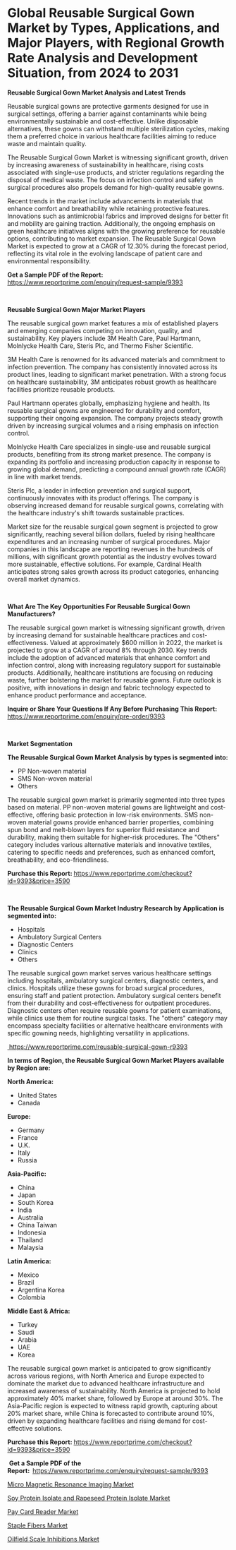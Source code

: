 <p><h1>Global Reusable Surgical Gown Market by Types, Applications, and Major Players, with Regional Growth Rate Analysis and Development Situation, from 2024 to 2031</h1></p><p><strong>Reusable Surgical Gown Market Analysis and Latest Trends</strong></p>
<p><p>Reusable surgical gowns are protective garments designed for use in surgical settings, offering a barrier against contaminants while being environmentally sustainable and cost-effective. Unlike disposable alternatives, these gowns can withstand multiple sterilization cycles, making them a preferred choice in various healthcare facilities aiming to reduce waste and maintain quality.</p><p>The Reusable Surgical Gown Market is witnessing significant growth, driven by increasing awareness of sustainability in healthcare, rising costs associated with single-use products, and stricter regulations regarding the disposal of medical waste. The focus on infection control and safety in surgical procedures also propels demand for high-quality reusable gowns. </p><p>Recent trends in the market include advancements in materials that enhance comfort and breathability while retaining protective features. Innovations such as antimicrobial fabrics and improved designs for better fit and mobility are gaining traction. Additionally, the ongoing emphasis on green healthcare initiatives aligns with the growing preference for reusable options, contributing to market expansion. The Reusable Surgical Gown Market is expected to grow at a CAGR of 12.30% during the forecast period, reflecting its vital role in the evolving landscape of patient care and environmental responsibility.</p></p>
<p><strong>Get a Sample PDF of the Report:&nbsp;</strong> <a href="https://www.reportprime.com/enquiry/request-sample/9393">https://www.reportprime.com/enquiry/request-sample/9393</a></p>
<p>&nbsp;</p>
<p><strong>Reusable Surgical Gown Major Market Players</strong></p>
<p><p>The reusable surgical gown market features a mix of established players and emerging companies competing on innovation, quality, and sustainability. Key players include 3M Health Care, Paul Hartmann, Molnlycke Health Care, Steris Plc, and Thermo Fisher Scientific.</p><p>3M Health Care is renowned for its advanced materials and commitment to infection prevention. The company has consistently innovated across its product lines, leading to significant market penetration. With a strong focus on healthcare sustainability, 3M anticipates robust growth as healthcare facilities prioritize reusable products.</p><p>Paul Hartmann operates globally, emphasizing hygiene and health. Its reusable surgical gowns are engineered for durability and comfort, supporting their ongoing expansion. The company projects steady growth driven by increasing surgical volumes and a rising emphasis on infection control.</p><p>Molnlycke Health Care specializes in single-use and reusable surgical products, benefiting from its strong market presence. The company is expanding its portfolio and increasing production capacity in response to growing global demand, predicting a compound annual growth rate (CAGR) in line with market trends.</p><p>Steris Plc, a leader in infection prevention and surgical support, continuously innovates with its product offerings. The company is observing increased demand for reusable surgical gowns, correlating with the healthcare industry's shift towards sustainable practices.</p><p>Market size for the reusable surgical gown segment is projected to grow significantly, reaching several billion dollars, fueled by rising healthcare expenditures and an increasing number of surgical procedures. Major companies in this landscape are reporting revenues in the hundreds of millions, with significant growth potential as the industry evolves toward more sustainable, effective solutions. For example, Cardinal Health anticipates strong sales growth across its product categories, enhancing overall market dynamics.</p></p>
<p>&nbsp;</p>
<p><strong>What Are The Key Opportunities For Reusable Surgical Gown Manufacturers?</strong></p>
<p><p>The reusable surgical gown market is witnessing significant growth, driven by increasing demand for sustainable healthcare practices and cost-effectiveness. Valued at approximately $600 million in 2022, the market is projected to grow at a CAGR of around 8% through 2030. Key trends include the adoption of advanced materials that enhance comfort and infection control, along with increasing regulatory support for sustainable products. Additionally, healthcare institutions are focusing on reducing waste, further bolstering the market for reusable gowns. Future outlook is positive, with innovations in design and fabric technology expected to enhance product performance and acceptance.</p></p>
<p><strong>Inquire or Share Your Questions If Any Before Purchasing This Report:</strong> <a href="https://www.reportprime.com/enquiry/pre-order/9393">https://www.reportprime.com/enquiry/pre-order/9393</a></p>
<p>&nbsp;</p>
<p><strong>Market Segmentation</strong></p>
<p><strong>The Reusable Surgical Gown Market Analysis by types is segmented into:</strong></p>
<p><ul><li>PP Non-woven material</li><li>SMS Non-woven material</li><li>Others</li></ul></p>
<p><p>The reusable surgical gown market is primarily segmented into three types based on material. PP non-woven material gowns are lightweight and cost-effective, offering basic protection in low-risk environments. SMS non-woven material gowns provide enhanced barrier properties, combining spun bond and melt-blown layers for superior fluid resistance and durability, making them suitable for higher-risk procedures. The "Others" category includes various alternative materials and innovative textiles, catering to specific needs and preferences, such as enhanced comfort, breathability, and eco-friendliness.</p></p>
<p><strong>Purchase this Report:&nbsp;</strong><a href="https://www.reportprime.com/checkout?id=9393&price=3590">https://www.reportprime.com/checkout?id=9393&price=3590</a></p>
<p>&nbsp;</p>
<p><strong>The Reusable Surgical Gown Market Industry Research by Application is segmented into:</strong></p>
<p><ul><li>Hospitals</li><li>Ambulatory Surgical Centers</li><li>Diagnostic Centers</li><li>Clinics</li><li>Others</li></ul></p>
<p><p>The reusable surgical gown market serves various healthcare settings including hospitals, ambulatory surgical centers, diagnostic centers, and clinics. Hospitals utilize these gowns for broad surgical procedures, ensuring staff and patient protection. Ambulatory surgical centers benefit from their durability and cost-effectiveness for outpatient procedures. Diagnostic centers often require reusable gowns for patient examinations, while clinics use them for routine surgical tasks. The "others" category may encompass specialty facilities or alternative healthcare environments with specific gowning needs, highlighting versatility in applications.</p></p>
<p><a href="https://www.reportprime.com/reusable-surgical-gown-r9393">&nbsp;https://www.reportprime.com/reusable-surgical-gown-r9393</a></p>
<p><strong>In terms of Region, the Reusable Surgical Gown Market Players available by Region are:</strong></p>
<p>
    <p> <strong> North America: </strong>
        <ul>
            <li>United States</li>
            <li>Canada</li>
        </ul>
        </p> 
    <p> <strong> Europe: </strong>
        <ul>
            <li>Germany</li>
            <li>France</li>
            <li>U.K.</li>
            <li>Italy</li>
            <li>Russia</li>
        </ul>
        </p> 
    <p> <strong> Asia-Pacific: </strong>
        <ul>
            <li>China</li>
            <li>Japan</li>
            <li>South Korea</li>
            <li>India</li>
            <li>Australia</li>
            <li>China Taiwan</li>
            <li>Indonesia</li>
            <li>Thailand</li>
            <li>Malaysia</li>
        </ul>
        </p> 
    <p> <strong> Latin America: </strong>
        <ul>
            <li>Mexico</li>
            <li>Brazil</li>
            <li>Argentina Korea</li>
            <li>Colombia</li>
        </ul>
        </p> 
    <p> <strong> Middle East & Africa: </strong>
        <ul>
            <li>Turkey</li>
            <li>Saudi</li>
            <li>Arabia</li>
            <li>UAE</li>
            <li>Korea</li>
        </ul>
    </p>
    </p>
<p><p>The reusable surgical gown market is anticipated to grow significantly across various regions, with North America and Europe expected to dominate the market due to advanced healthcare infrastructure and increased awareness of sustainability. North America is projected to hold approximately 40% market share, followed by Europe at around 30%. The Asia-Pacific region is expected to witness rapid growth, capturing about 20% market share, while China is forecasted to contribute around 10%, driven by expanding healthcare facilities and rising demand for cost-effective solutions.</p></p>
<p><strong>Purchase this Report: </strong><a href="https://www.reportprime.com/checkout?id=9393&price=3590">https://www.reportprime.com/checkout?id=9393&price=3590</a></p>
<p>&nbsp;<strong>Get a Sample PDF of the Report:&nbsp;&nbsp;</strong><a href="https://www.reportprime.com/enquiry/request-sample/9393">https://www.reportprime.com/enquiry/request-sample/9393</a></p>
<p><strong></strong></p>
<p><p><a href="https://github.com/gulaimolin/Market-Research-Report-List-6/blob/main/micro-magnetic-resonance-imaging-market.md">Micro Magnetic Resonance Imaging Market</a></p><p><a href="https://issuu.com/reportprime-2/docs/soy-protein-isolate-and-rapeseed-pr_31b156e7c8cfc6">Soy Protein Isolate and Rapeseed Protein Isolate Market</a></p><p><a href="https://www.linkedin.com/pulse/pay-card-reader-market-overview-global-trends-future-nbfke?trackingId=EPmzCMFsQm6s6AIetz4H7Q%3D%3D">Pay Card Reader Market</a></p><p><a href="https://medium.com/@denisolden565/the-global-staple-fibers-market-identifies-drivers-restraints-opportunities-and-trends-d4033003d5ce">Staple Fibers Market</a></p><p><a href="https://issuu.com/reportprime-2/docs/oilfield-scale-inhibitions-market-s_c51a9fd5b9955a">Oilfield Scale Inhibitions Market</a></p></p>